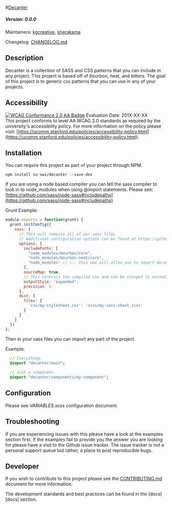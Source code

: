 #[Decanter](https://github.com/SU-SWS/decanter)
##### Version: 0.0.0

Maintainers: [kgcreative](https://github.com/kgcreative), [sherakama](https://github.com/sherakama)  

Changelog: [CHANGELOG.md](CHANGELOG.md)

Description
---

Decanter is a collection of SASS and CSS patterns that you can include in any project. This project is based off of bourbon, neat, and bitters.
The goal of this project is to generic css patterns that you can use in any of your projects.

Accessibility
---
[![WCAG Conformance 2.0 AA Badge](https://www.w3.org/WAI/wcag2AA-blue.png)](https://www.w3.org/TR/WCAG20/)
Evaluation Date: 201X-XX-XX  
This project conforms to level AA WCAG 2.0 standards as required by the university's accessibility policy. For more information on the policy please visit: [https://ucomm.stanford.edu/policies/accessibility-policy.html](https://ucomm.stanford.edu/policies/accessibility-policy.html).

Installation
---

You can require this project as part of your project through NPM.

```
npm install su-sws/decanter --save-dev
```

If you are using a node based compiler you can tell the sass compiler to look
in to node_modules when using @import statements. Please see:
[https://github.com/sass/node-sass#includepaths](https://github.com/sass/node-sass#includepaths)

Grunt Example:
```javascript
module.exports = function(grunt) {
  grunt.initConfig({
    sass: {
      // This will compile all of our sass files
      // Additional configuration options can be found at https://github.com/sindresorhus/grunt-sass
      options: {
        includePaths: [
          "node_modules/bourbon/core",
          "node_modules/bourbon-neat/core",
          "node_modules" // <-- this one will allow you to import decanter.
        ],
        sourceMap: true,
        // This controls the compiled css and can be changed to nested, compact or compressed.
        outputStyle: 'expanded',
        precision: 5
      },
      dist: {
        files: {
          'css/my-stylesheet.css': 'scss/my-sass-sheet.scss'
        }
      }
    }
  })
};
```

Then in your sass files you can import any part of the project.

Example:

```sass
  // Everything.
  @import "decanter/main";

  // Just a component.
  @import "decanter/components/my-component";
```

Configuration
---

Please see _VARIABLES.scss_ configuration document.


Troubleshooting
---

If you are experiencing issues with this please have a look at the examples section first. If the examples fail to provide you the answer you are looking for please have a visit to the Github issue tracker. The issue tracker is not a personal support queue but rather, a place to post reproducible bugs.

Developer
---

If you wish to contribute to this project please see the [CONTRIBUTING.md](CONTRIBUTING.md) document for more information.

The development standards and best practices can be found in the (docs)[docs] section.  

